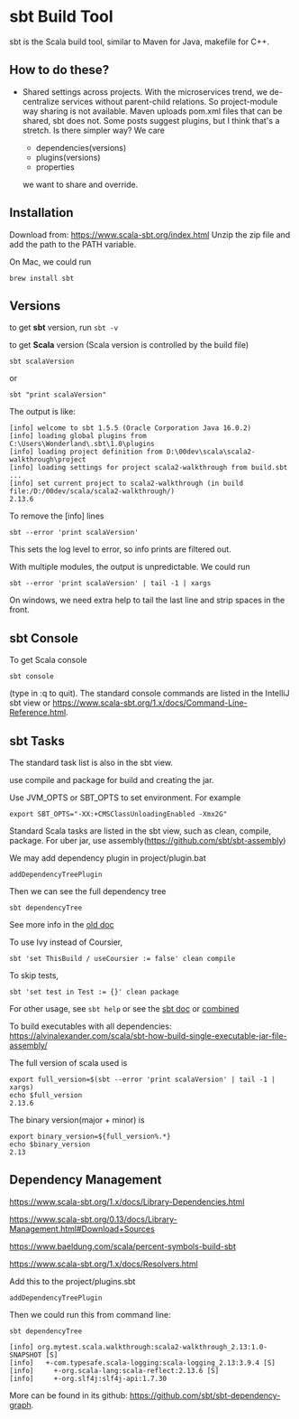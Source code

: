# sbt Build Tool

sbt is the Scala build tool, similar to Maven for Java, makefile for C++.

## How to do these?
- Shared settings across projects. With the microservices trend, we de-centralize
  services without parent-child relations. So project-module way sharing is not
  available. Maven uploads pom.xml files that can be shared, sbt does not. Some
  posts suggest plugins, but I think that's a stretch. Is there simpler way? We
  care
    - dependencies(versions)
    - plugins(versions)
    - properties  
  
  we want to share and override.


## Installation
Download from: https://www.scala-sbt.org/index.html
Unzip the zip file and add the path to the PATH variable.

On Mac, we could run
```
brew install sbt
```

## Versions
to get **sbt** version, run ```sbt -v```

to get **Scala** version (Scala version is controlled by the build file)
```
sbt scalaVersion
```
or 
```
sbt "print scalaVersion"
```
The output is like:
```
[info] welcome to sbt 1.5.5 (Oracle Corporation Java 16.0.2)
[info] loading global plugins from C:\Users\Wonderland\.sbt\1.0\plugins
[info] loading project definition from D:\00dev\scala\scala2-walkthrough\project
[info] loading settings for project scala2-walkthrough from build.sbt ...
[info] set current project to scala2-walkthrough (in build file:/D:/00dev/scala/scala2-walkthrough/)
2.13.6
```
To remove the [info] lines
```
sbt --error 'print scalaVersion'
```
This sets the log level to error, so info prints are filtered out.

With multiple modules, the output is unpredictable. We could run
```
sbt --error 'print scalaVersion' | tail -1 | xargs
```
On windows, we need extra help to tail the last line and strip spaces in the front.

## sbt Console

To get Scala console
```
sbt console
```
(type in :q to quit). The standard console commands are listed in the IntelliJ sbt view
or https://www.scala-sbt.org/1.x/docs/Command-Line-Reference.html.

## sbt Tasks
The standard task list is also in the sbt view.

use compile and package for build and creating the jar.

Use JVM_OPTS or SBT_OPTS to set environment. For example
```
export SBT_OPTS="-XX:+CMSClassUnloadingEnabled -Xmx2G"
```


Standard Scala tasks are listed in the sbt view, such as clean, compile, package.
For uber jar, use assembly(https://github.com/sbt/sbt-assembly)

We may add dependency plugin in project/plugin.bat
```
addDependencyTreePlugin
```
Then we can see the full dependency tree
```
sbt dependencyTree
```
See more info in the [old doc](https://github.com/sbt/sbt-dependency-graph)

To use Ivy instead of Coursier,
```
sbt 'set ThisBuild / useCoursier := false' clean compile
```

To skip tests,
```
sbt 'set test in Test := {}' clean package
```
For other usage, see
```sbt help``` or see the [sbt doc](https://www.scala-sbt.org/1.x/docs/)
or [combined](https://www.scala-sbt.org/1.x/docs/Combined+Pages.html)

To build executables with all dependencies:
https://alvinalexander.com/scala/sbt-how-build-single-executable-jar-file-assembly/

The full version of scala used is
```
export full_version=$(sbt --error 'print scalaVersion' | tail -1 | xargs)
echo $full_version
2.13.6
```
The binary version(major + minor) is
```
export binary_version=${full_version%.*}
echo $binary_version
2.13
```

## Dependency Management

https://www.scala-sbt.org/1.x/docs/Library-Dependencies.html

https://www.scala-sbt.org/0.13/docs/Library-Management.html#Download+Sources

https://www.baeldung.com/scala/percent-symbols-build-sbt

https://www.scala-sbt.org/1.x/docs/Resolvers.html

Add this to the project/plugins.sbt
```
addDependencyTreePlugin
```
Then we could run this from command line:
```
sbt dependencyTree

[info] org.mytest.scala.walkthrough:scala2-walkthrough_2.13:1.0-SNAPSHOT [S]
[info]   +-com.typesafe.scala-logging:scala-logging_2.13:3.9.4 [S]
[info]     +-org.scala-lang:scala-reflect:2.13.6 [S]
[info]     +-org.slf4j:slf4j-api:1.7.30
```
More can be found in its github: https://github.com/sbt/sbt-dependency-graph.
